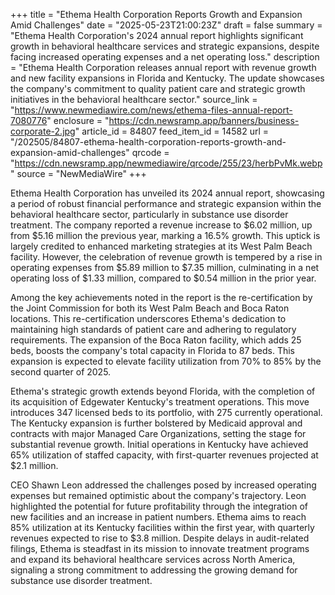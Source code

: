 +++
title = "Ethema Health Corporation Reports Growth and Expansion Amid Challenges"
date = "2025-05-23T21:00:23Z"
draft = false
summary = "Ethema Health Corporation's 2024 annual report highlights significant growth in behavioral healthcare services and strategic expansions, despite facing increased operating expenses and a net operating loss."
description = "Ethema Health Corporation releases annual report with revenue growth and new facility expansions in Florida and Kentucky. The update showcases the company's commitment to quality patient care and strategic growth initiatives in the behavioral healthcare sector."
source_link = "https://www.newmediawire.com/news/ethema-files-annual-report-7080776"
enclosure = "https://cdn.newsramp.app/banners/business-corporate-2.jpg"
article_id = 84807
feed_item_id = 14582
url = "/202505/84807-ethema-health-corporation-reports-growth-and-expansion-amid-challenges"
qrcode = "https://cdn.newsramp.app/newmediawire/qrcode/255/23/herbPvMk.webp"
source = "NewMediaWire"
+++

<p>Ethema Health Corporation has unveiled its 2024 annual report, showcasing a period of robust financial performance and strategic expansion within the behavioral healthcare sector, particularly in substance use disorder treatment. The company reported a revenue increase to $6.02 million, up from $5.16 million the previous year, marking a 16.5% growth. This uptick is largely credited to enhanced marketing strategies at its West Palm Beach facility. However, the celebration of revenue growth is tempered by a rise in operating expenses from $5.89 million to $7.35 million, culminating in a net operating loss of $1.33 million, compared to $0.54 million in the prior year.</p><p>Among the key achievements noted in the report is the re-certification by the Joint Commission for both its West Palm Beach and Boca Raton locations. This re-certification underscores Ethema's dedication to maintaining high standards of patient care and adhering to regulatory requirements. The expansion of the Boca Raton facility, which adds 25 beds, boosts the company's total capacity in Florida to 87 beds. This expansion is expected to elevate facility utilization from 70% to 85% by the second quarter of 2025.</p><p>Ethema's strategic growth extends beyond Florida, with the completion of its acquisition of Edgewater Kentucky's treatment operations. This move introduces 347 licensed beds to its portfolio, with 275 currently operational. The Kentucky expansion is further bolstered by Medicaid approval and contracts with major Managed Care Organizations, setting the stage for substantial revenue growth. Initial operations in Kentucky have achieved 65% utilization of staffed capacity, with first-quarter revenues projected at $2.1 million.</p><p>CEO Shawn Leon addressed the challenges posed by increased operating expenses but remained optimistic about the company's trajectory. Leon highlighted the potential for future profitability through the integration of new facilities and an increase in patient numbers. Ethema aims to reach 85% utilization at its Kentucky facilities within the first year, with quarterly revenues expected to rise to $3.8 million. Despite delays in audit-related filings, Ethema is steadfast in its mission to innovate treatment programs and expand its behavioral healthcare services across North America, signaling a strong commitment to addressing the growing demand for substance use disorder treatment.</p>